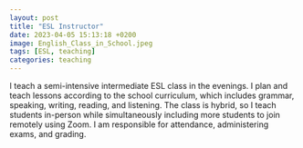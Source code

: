 ```yaml
---
layout: post
title: "ESL Instructor"
date: 2023-04-05 15:13:18 +0200
image: English_Class_in_School.jpeg
tags: [ESL, teaching]
categories: teaching
---
```

I teach a semi-intensive intermediate ESL class in the evenings. I plan and teach lessons according to the school curriculum, which includes grammar, speaking, writing, reading, and listening. The class is hybrid, so I teach students in-person while simultaneously including more students to join remotely using Zoom. I am responsible for attendance, administering exams, and grading. 